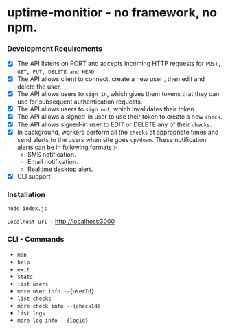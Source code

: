 
# uptime-monitior - no framework, no npm.

### Development Requirements

- [x] The API listens on PORT and accepts incoming HTTP requests for `POST, GET, PUT, DELETE and HEAD`.
- [x] The API allows client to connect, create a new user , then edit and delete the user.
- [x] The API allows users to `sign in`, which gives them tokens that they can use for subsequent authentication requests.
- [x] The API allows users to `sign out`, which invalidates their token.
- [x] The API allows a signed-in user to use their token to create a new `check`.
- [x] The API allows signed-in user to EDIT or DELETE any of their `checks`.
- [x] In background, workers perform all the `checks` at appropriate times and send alerts to the users when site goes `up/down`. These notification alerts can be in following formats :-
    * SMS notification.
    * Email notification.
    * Realtime desktop alert.
- [x] CLI support

### Installation

```
node index.js
```
`Localhost url :` [http://localhost:3000](http://localhost:3000)


### CLI - Commands

* `man`
* `help`
* `exit`
* `stats`
* `list users`
* `more user info --{userId}`
* `list checks`
* `more check info --{checkId}`
* `list logs`
* `more log info --{logId}`
